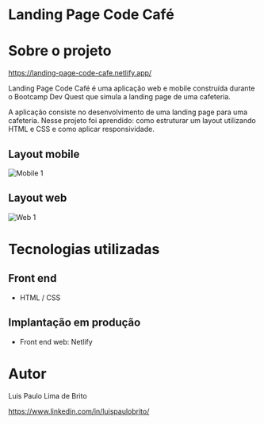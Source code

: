 # Landing Page Code Café 

# Sobre o projeto

https://landing-page-code-cafe.netlify.app/

Landing Page Code Café é uma aplicação web e mobile construída durante o Bootcamp Dev Quest que simula a landing page de uma cafeteria.

A aplicação consiste no desenvolvimento de uma landing page para uma cafeteria. Nesse projeto foi aprendido: como estruturar um layout utilizando HTML e CSS e como aplicar responsividade.

## Layout mobile
![Mobile 1](https://github.com/luispaulobrito/assets/blob/main/cel.gif)

## Layout web
![Web 1](https://github.com/luispaulobrito/assets/blob/main/1662485723964.gif)

# Tecnologias utilizadas
## Front end
- HTML / CSS 

## Implantação em produção
- Front end web: Netlify

# Autor

Luis Paulo Lima de Brito

https://www.linkedin.com/in/luispaulobrito/
